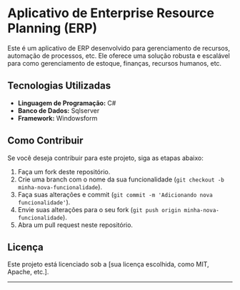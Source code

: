 
# Aplicativo de Enterprise Resource Planning (ERP)

Este é um aplicativo de ERP desenvolvido para gerenciamento de recursos, automação de processos, etc.
Ele oferece uma solução robusta e escalável para como gerenciamento de estoque, finanças, recursos humanos, etc.



## Tecnologias Utilizadas

- **Linguagem de Programação:** C#
- **Banco de Dados:** Sqlserver
- **Framework:** Windowsform

## Como Contribuir

Se você deseja contribuir para este projeto, siga as etapas abaixo:

1. Faça um fork deste repositório.
2. Crie uma branch com o nome da sua funcionalidade (`git checkout -b minha-nova-funcionalidade`).
3. Faça suas alterações e commit (`git commit -m 'Adicionando nova funcionalidade'`).
4. Envie suas alterações para o seu fork (`git push origin minha-nova-funcionalidade`).
5. Abra um pull request neste repositório.

## Licença

Este projeto está licenciado sob a [sua licença escolhida, como MIT, Apache, etc.].

---

